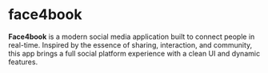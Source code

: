 # face4book
**Face4book** is a modern social media application built to connect people in real-time. Inspired by the essence of sharing, interaction, and community, this app brings a full social platform experience with a clean UI and dynamic features.
